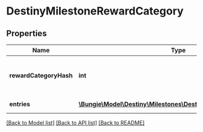 # DestinyMilestoneRewardCategory

## Properties
Name | Type | Description | Notes
------------ | ------------- | ------------- | -------------
**rewardCategoryHash** | **int** | Look up the relevant DestinyMilestoneDefinition, and then use rewardCategoryHash to look up the category info in DestinyMilestoneDefinition.rewards. | [optional] 
**entries** | [**\Bungie\Model\Destiny\Milestones\DestinyMilestoneRewardEntry[]**](DestinyMilestoneRewardEntry.md) | The individual reward entries for this category, and their status. | [optional] 

[[Back to Model list]](../README.md#documentation-for-models) [[Back to API list]](../README.md#documentation-for-api-endpoints) [[Back to README]](../README.md)


